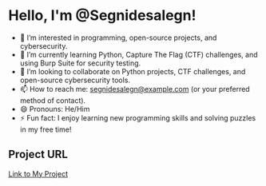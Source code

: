 # Hello, I'm @Segnidesalegn!

- 👀 I’m interested in programming, open-source projects, and cybersecurity.
- 🌱 I’m currently learning Python, Capture The Flag (CTF) challenges, and using Burp Suite for security testing.
- 💞️ I’m looking to collaborate on Python projects, CTF challenges, and open-source cybersecurity tools.
- 📫 How to reach me: segnidesalegn@example.com (or your preferred method of contact).
- 😄 Pronouns: He/Him
- ⚡ Fun fact: I enjoy learning new programming skills and solving puzzles in my free time!

## Project URL
[Link to My Project](https://roadmap.sh/projects/single-page-cv)

